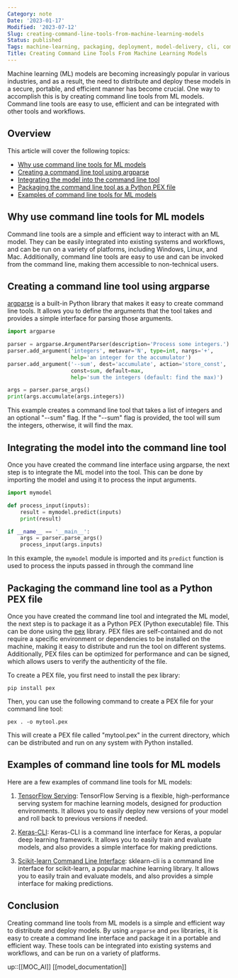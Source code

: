 ```yaml
---
Category: note
Date: '2023-01-17'
Modified: '2023-07-12'
Slug: creating-command-line-tools-from-machine-learning-models
Status: published
Tags: machine-learning, packaging, deployment, model-delivery, cli, commandline
Title: Creating Command Line Tools From Machine Learning Models
---
```


Machine learning (ML) models are becoming increasingly popular in various industries, and as a result, the need to distribute and deploy these models in a secure, portable, and efficient manner has become crucial. One way to accomplish this is by creating command line tools from ML models. Command line tools are easy to use, efficient and can be integrated with other tools and workflows.

## Overview

This article will cover the following topics:

<!-- MarkdownTOC autolink="true" autoanchor="true" -->

- [Why use command line tools for ML models](#why-use-command-line-tools-for-ml-models)
- [Creating a command line tool using argparse](#creating-a-command-line-tool-using-argparse)
- [Integrating the model into the command line tool](#integrating-the-model-into-the-command-line-tool)
- [Packaging the command line tool as a Python PEX file](#packaging-the-command-line-tool-as-a-python-pex-file)
- [Examples of command line tools for ML models](#examples-of-command-line-tools-for-ml-models)

<!-- /MarkdownTOC -->

<a id="why-use-command-line-tools-for-ml-models"></a>
## Why use command line tools for ML models

Command line tools are a simple and efficient way to interact with an ML model. They can be easily integrated into existing systems and workflows, and can be run on a variety of platforms, including Windows, Linux, and Mac. Additionally, command line tools are easy to use and can be invoked from the command line, making them accessible to non-technical users.

<a id="creating-a-command-line-tool-using-argparse"></a>
## Creating a command line tool using argparse

[argparse](https://docs.python.org/3/library/argparse.html) is a built-in Python library that makes it easy to create command line tools. It allows you to define the arguments that the tool takes and provides a simple interface for parsing those arguments.

```python
import argparse

parser = argparse.ArgumentParser(description='Process some integers.')
parser.add_argument('integers', metavar='N', type=int, nargs='+',
                    help='an integer for the accumulator')
parser.add_argument('--sum', dest='accumulate', action='store_const',
                    const=sum, default=max,
                    help='sum the integers (default: find the max)')

args = parser.parse_args()
print(args.accumulate(args.integers))
```

This example creates a command line tool that takes a list of integers and an optional "--sum" flag. If the "--sum" flag is provided, the tool will sum the integers, otherwise, it will find the max.

<a id="integrating-the-model-into-the-command-line-tool"></a>
## Integrating the model into the command line tool

Once you have created the command line interface using argparse, the next step is to integrate the ML model into the tool. This can be done by importing the model and using it to process the input arguments.

```python
import mymodel

def process_input(inputs):
    result = mymodel.predict(inputs)
    print(result)

if __name__ == '__main__':
    args = parser.parse_args()
    process_input(args.inputs)
```

In this example, the `mymodel` module is imported and its `predict` function is used to process the inputs passed in through the command line

<a id="packaging-the-command-line-tool-as-a-python-pex-file"></a>
## Packaging the command line tool as a Python PEX file

Once you have created the command line tool and integrated the ML model, the next step is to package it as a Python PEX (Python executable) file. This can be done using the [pex](https://pex.readthedocs.io/en/stable/) library. PEX files are self-contained and do not require a specific environment or dependencies to be installed on the machine, making it easy to distribute and run the tool on different systems. Additionally, PEX files can be optimized for performance and can be signed, which allows users to verify the authenticity of the file.

To create a PEX file, you first need to install the pex library:


`pip install pex`

Then, you can use the following command to create a PEX file for your command line tool:


`pex . -o mytool.pex`

This will create a PEX file called "mytool.pex" in the current directory, which can be distributed and run on any system with Python installed.

<a id="examples-of-command-line-tools-for-ml-models"></a>
## Examples of command line tools for ML models

Here are a few examples of command line tools for ML models:

1.  [TensorFlow Serving](https://www.tensorflow.org/tfx/serving): TensorFlow Serving is a flexible, high-performance serving system for machine learning models, designed for production environments. It allows you to easily deploy new versions of your model and roll back to previous versions if needed.
    
2.  [Keras-CLI](https://github.com/jasonbaldridge/keras-cli): Keras-CLI is a command line interface for Keras, a popular deep learning framework. It allows you to easily train and evaluate models, and also provides a simple interface for making predictions.
    
3.  [Scikit-learn Command Line Interface](https://github.com/sloria/sklearn-cli): sklearn-cli is a command line interface for scikit-learn, a popular machine learning library. It allows you to easily train and evaluate models, and also provides a simple interface for making predictions.
    

## Conclusion
Creating command line tools from ML models is a simple and efficient way to distribute and deploy models. By using `argparse` and `pex` libraries, it is easy to create a command line interface and package it in a portable and efficient way. These tools can be integrated into existing systems and workflows, and can be run on a variety of platforms.

up::[[MOC_AI]]
[[model_documentation]]
